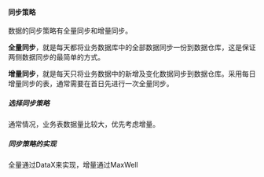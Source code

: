 #### 同步策略
数据的同步策略有全量同步和增量同步。

**全量同步**，就是每天都将业务数据库中的全部数据同步一份到数据仓库，这是保证两侧数据同步的最简单的方式。

**增量同步**，就是每天只将业务数据中的新增及变化数据同步到数据仓库。采用每日增量同步的表，通常需要在首日先进行一次全量同步。

##### 选择同步策略
通常情况，业务表数据量比较大，优先考虑增量。

##### 同步策略的实现
全量通过DataX来实现，增量通过MaxWell